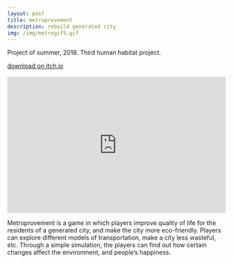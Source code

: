 ```yaml
---
layout: post
title: metroprovement
description: rebuild generated city
img: /img/metrogif5.gif
---
```


Project of summer, 2018. Third human habitat project.

<a href="https://melissaran.itch.io/metroprovement">
<span class="biglink">
    download on itch.io
</span>
</a>

<div class="img_row">
	<img class="col one" src="{{ site.baseurl }}/img/metrogif4.gif" alt="" title="screenshot"/>
	<img class="col one" src="{{ site.baseurl }}/img/metrogif5.gif" alt="" title="screenshot"/>
	<img class="col one" src="{{ site.baseurl }}/img/metrogif7.gif" alt="" title="screenshot"/>
</div>
<iframe width="100%" height="315" src="https://www.youtube.com/embed/YJCNKWUNREg" frameborder="0" allow="accelerometer; autoplay; encrypted-media; gyroscope; picture-in-picture" allowfullscreen></iframe>

Metroprovement is a game in which players improve quality of life for the residents of a generated city, and make the city more eco-friendly. Players can explore different models of transportation, make a city less wasteful, etc. Through a simple simulation, the players can find out how certain changes affect the environment, and people’s happiness.

<div class="img_row">
	<img class="col three" src="{{ site.baseurl }}/img/monoscreenshot1.png" alt="" title="screenshot"/>
</div>
<div class="img_row">
	<img class="col three" src="{{ site.baseurl }}/img/monoscreenshot2.png" alt="" title="screenshot"/>
</div>
<div class="img_row">
	<img class="col three" src="{{ site.baseurl }}/img/monoscreenshot3.png" alt="" title="screenshot"/>
</div>
<div class="img_row">
	<img class="col three" src="{{ site.baseurl }}/img/monoscreenshot5.png" alt="" title="screenshot"/>
</div>
